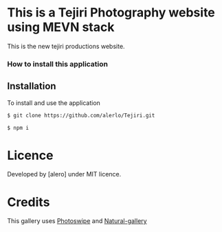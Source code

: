 # This is a Tejiri Photography website using MEVN stack

This is the new tejiri productions website.

### How to install this application

## Installation

To install and use the application

```sh
$ git clone https://github.com/alerlo/Tejiri.git
```

```sh
$ npm i
```

# Licence

Developed by [alero] under MIT licence.

# Credits

This gallery uses [Photoswipe](http://photoswipe.com/)
and [Natural-gallery](https://ecodev.github.io/natural-gallery-js/)
